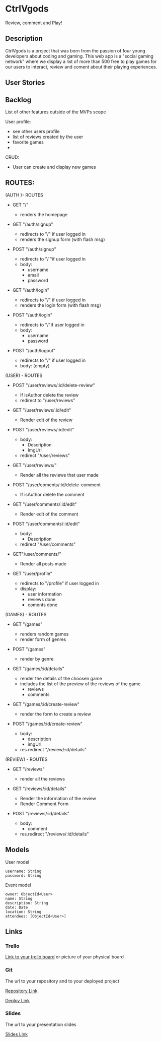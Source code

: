 # CtrlVgods

Review, comment and Play!

## Description

CtrlVgods is a project that was born from the passion of four young developers about coding and gaming. This web app is a "social gaming network" where we display a list of more than 500 free to play games for our users to interact, review and coment about their playing experiences. 
 
## User Stories

## Backlog

List of other features outside of the MVPs scope

User profile:

- see other users profile
- list of reviews created by the user
- favorite games
-

CRUD:

- User can create and display new games


## ROUTES:

(AUTH )- ROUTES

- GET "/"
  - renders the homepage

- GET "/auth/signup"
  - redirects to "/" if user logged in
  - renders the signup form (with flash msg)

- POST "/auth/signup"
  - redirects to "/ "if user logged in
  - body:
    - username
    - email
    - password

- GET "/auth/login"
  - redirects to "/" if user logged in
  - renders the login form (with flash msg)

- POST "/auth/login"
  - redirects to "/"if user logged in
  - body:
    - username
    - password

- POST "/auth/logout"
    - redirects to "/" if user logged in     
    - body: (empty)

(USER) - ROUTES

- POST "/user/reviews/:id/delete-review"
    - If isAuthor delete the review
    - redirect to "/user/reviews"

    
- GET "/user/reviews/:id/edit"
    - Render edit of the review

- POST "/user/reviews/:id/edit"
    - body:
        - Description
        - ImgUrl
    - redirect "/user/reviews"


- GET "/user/reviews/"
    - Render all the reviews that user made
    
    

- POST "/user/coments/:id/delete-comment
    - If isAuthor delete the comment

- GET "/user/comments/:id/edit"
    - Render edit of the comment

- POST "/user/comments/:id/edit"
    - body:
        - Description
    - redirect "/user/comments"

- GET"/user/comments/"
    - Render all posts made



- GET "/user/profile"  
    - redirects to "/profile" if user logged in
    - display:
        - user information
        - reviews done
        - coments done

(GAMES) - ROUTES

- GET "/games"
  - renders random games
  - render form of genres

- POST "/games"
    - render by genre

- GET "/games/:id/details"
  - render the details of the choosen game
  - includes the list of  the preview  of the reviews of the game
    - reviews
    - comments
  
- GET "/games/:id/create-review"
    - render the form to create a review

- POST "/games/:id/create-review"
    - body: 
        - description
        - imgUrl
    - res.redirect "/review/:id/details"


(REVIEW) - ROUTES

 - GET "/reviews"
    - render all the reviews

- GET "/reviews/:id/details"
    - Render the information of the review
    - Render Comment Form

- POST "/reviews/:id/details"
    - body:
        - comment
    - res.redirect "/reviews/:id/details"


## Models

User model
 
```
username: String
password: String
```

Event model

```
owner: ObjectId<User>
name: String
description: String
date: Date
location: String
attendees: [ObjectId<User>]
``` 

## Links

### Trello

[Link to your trello board](https://trello.com) or picture of your physical board

### Git

The url to your repository and to your deployed project

[Repository Link](http://github.com)

[Deploy Link](http://heroku.com)

### Slides

The url to your presentation slides

[Slides Link](http://slides.com)
